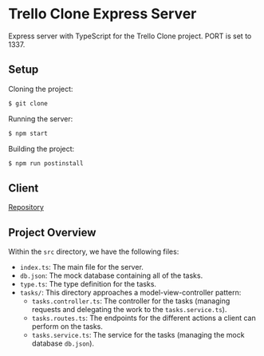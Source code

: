 # Trello Clone Express Server

Express server with TypeScript for the Trello Clone project. PORT is set to 1337.

## Setup

Cloning the project:

```bash
$ git clone
```

Running the server:

```bash
$ npm start
```

Building the project:

```bash
$ npm run postinstall
```

## Client

[Repository](https://github.com/Fulfilled-Koala/M3U2TrelloApp-LucasPatron)

## Project Overview

Within the `src` directory, we have the following files:

- `index.ts`: The main file for the server.
- `db.json`: The mock database containing all of the tasks.
- `type.ts`: The type definition for the tasks.
- `tasks/`: This directory approaches a model-view-controller pattern:
  - `tasks.controller.ts`: The controller for the tasks (managing requests and delegating the work to the `tasks.service.ts`).
  - `tasks.routes.ts`: The endpoints for the different actions a client can perform on the tasks.
  - `tasks.service.ts`: The service for the tasks (managing the mock database `db.json`).

